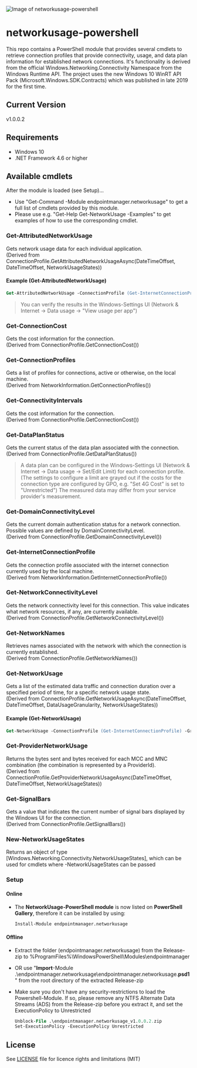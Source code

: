 ![Image of networkusage-powershell](https://repository-images.githubusercontent.com/303191282/19622200-0c0a-11eb-98e2-8f3fb81a8aab)
# networkusage-powershell

This repo contains a PowerShell module that provides several cmdlets to retrieve connection profiles that provide connectivity, usage, and data plan information for established network connections.
It's functionality is derived from the official Windows.Networking.Connectivity Namespace from the Windows Runtime API.
The project uses the new Windows 10 WinRT API Pack (Microsoft.Windows.SDK.Contracts) which was published in late 2019 for the first time.

## Current Version
v1.0.0.2

## Requirements

* Windows 10
* .NET Framework 4.6 or higher

## Available cmdlets

After the module is loaded (see Setup)...
* Use "Get-Command -Module endpointmanager.networkusage" to get a full list of cmdlets provided by this module.
* Please use e.g. "Get-Help Get-NetworkUsage -Examples" to get examples of how to use the corresponding cmdlet.

### Get-AttributedNetworkUsage
Gets network usage data for each individual application.  
(Derived from ConnectionProfile.GetAttributedNetworkUsageAsync(DateTimeOffset, DateTimeOffset, NetworkUsageStates)) 
#### Example (Get-AttributedNetworkUsage)
```ps
Get-AttributedNetworkUsage -ConnectionProfile (Get-InternetConnectionProfile) -StartTime (Get-Date).AddDays(-7)
```  
> You can verify the results in the Windows-Settings UI (Network & Internet -> Data usage -> "View usage per app")

### Get-ConnectionCost
Gets the cost information for the connection.  
(Derived from ConnectionProfile.GetConnectionCost())  

### Get-ConnectionProfiles
Gets a list of profiles for connections, active or otherwise, on the local machine.  
(Derived from NetworkInformation.GetConnectionProfiles())  

### Get-ConnectivityIntervals
Gets the cost information for the connection.  
(Derived from ConnectionProfile.GetConnectionCost())  

### Get-DataPlanStatus
Gets the current status of the data plan associated with the connection.  
(Derived from ConnectionProfile.GetDataPlanStatus())  
> A data plan can be configured in the Windows-Settings UI (Network & Internet -> Data usage -> Set/Edit Limit) for each connection profile.
(The settings to configure a limit are grayed out if the costs for the connection type are configured by GPO, e.g. "Set 4G Cost" is set to "Unrestricted")
The measured data may differ from your service provider's measurement.

### Get-DomainConnectivityLevel
Gets the current domain authentication status for a network connection. Possible values are defined by DomainConnectivityLevel.  
(Derived from ConnectionProfile.GetDomainConnectivityLevel())

### Get-InternetConnectionProfile
Gets the connection profile associated with the internet connection currently used by the local machine.  
(Derived from NetworkInformation.GetInternetConnectionProfile())  

### Get-NetworkConnectivityLevel
Gets the network connectivity level for this connection. This value indicates what network resources, if any, are currently available.  
(Derived from ConnectionProfile.GetNetworkConnectivityLevel())  

### Get-NetworkNames
Retrieves names associated with the network with which the connection is currently established.  
(Derived from ConnectionProfile.GetNetworkNames())  

### Get-NetworkUsage
Gets a list of the estimated data traffic and connection duration over a specified period of time, for a specific network usage state.  
(Derived from ConnectionProfile.GetNetworkUsageAsync(DateTimeOffset, DateTimeOffset, DataUsageGranularity, NetworkUsageStates))  
#### Example (Get-NetworkUsage)
```ps
Get-NetworkUsage -ConnectionProfile (Get-InternetConnectionProfile) -Granularity PerDay -StartTime (Get-Date).AddDays(-3)
```

### Get-ProviderNetworkUsage
Returns the bytes sent and bytes received for each MCC and MNC combination (the combination is represented by a ProviderId).  
(Derived from ConnectionProfile.GetProviderNetworkUsageAsync(DateTimeOffset, DateTimeOffset, NetworkUsageStates))  

### Get-SignalBars
Gets a value that indicates the current number of signal bars displayed by the Windows UI for the connection.  
(Derived from ConnectionProfile.GetSignalBars())  

### New-NetworkUsageStates
Returns an object of type [Windows.Networking.Connectivity.NetworkUsageStates], which can be used for cmdlets where -NetworkUsageStates can be passed  

### Setup
#### Online
* The **NetworkUsage-PowerShell module** is now listed on **PowerShell Gallery**, therefore it can be installed by using:  
    ```ps
    Install-Module endpointmanager.networkusage
    ```
#### Offline
* Extract the folder (endpointmanager.networkusage) from the Release-zip to %ProgramFiles%\WindowsPowerShell\Modules\endpointmanager
* OR use "**Import**-Module .\endpointmanager.networkusage\endpointmanager.networkusage.**psd1**" from the root directory of the extracted Release-zip
* Make sure you don't have any security-restrictions to load the Powershell-Module. If so, please remove any NTFS Alternate Data Streams (ADS) from the Release-zip before you extract it, and set the ExecutionPolicy to Unrestricted

    ```ps
    Unblock-File .\endpointmanager.networkusage_v1.0.0.2.zip
    Set-ExecutionPolicy -ExecutionPolicy Unrestricted
    ```
    
## License

See [LICENSE](LICENSE.md) file for licence rights and limitations (MIT)
